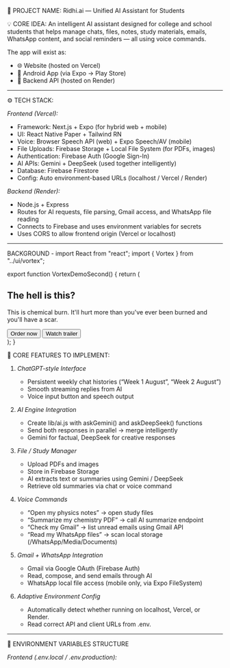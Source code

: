 🧠 PROJECT NAME:
Ridhi.ai — Unified AI Assistant for Students

💡 CORE IDEA:
An intelligent AI assistant designed for college and school students that helps manage chats, files, notes, study materials, emails, WhatsApp content, and social reminders — all using voice commands.

The app will exist as:
- 🌐 Website (hosted on Vercel)
- 📱 Android App (via Expo → Play Store)
- 🧩 Backend API (hosted on Render)

---

⚙ TECH STACK:

*Frontend (Vercel):*
- Framework: Next.js + Expo (for hybrid web + mobile)
- UI: React Native Paper + Tailwind RN
- Voice: Browser Speech API (web) + Expo Speech/AV (mobile)
- File Uploads: Firebase Storage + Local File System (for PDFs, images)
- Authentication: Firebase Auth (Google Sign-In)
- AI APIs: Gemini + DeepSeek (used together intelligently)
- Database: Firebase Firestore
- Config: Auto environment-based URLs (localhost / Vercel / Render)

*Backend (Render):*
- Node.js + Express
- Routes for AI requests, file parsing, Gmail access, and WhatsApp file reading
- Connects to Firebase and uses environment variables for secrets
- Uses CORS to allow frontend origin (Vercel or localhost)

---

BACKGROUND -
import React from "react";
import { Vortex } from "../ui/vortex";

export function VortexDemoSecond() {
  return (
    <div
      className="w-[calc(100%-4rem)] mx-auto rounded-md  h-screen overflow-hidden">
      <Vortex
        backgroundColor="black"
        rangeY={800}
        particleCount={500}
        baseHue={120}
        className="flex items-center flex-col justify-center px-2 md:px-10  py-4 w-full h-full">
        <h2 className="text-white text-2xl md:text-6xl font-bold text-center">
          The hell is this?
        </h2>
        <p className="text-white text-sm md:text-2xl max-w-xl mt-6 text-center">
          This is chemical burn. It&apos;ll hurt more than you&apos;ve ever been
          burned and you&apos;ll have a scar.
        </p>
        <div className="flex flex-col sm:flex-row items-center gap-4 mt-6">
          <button
            className="px-4 py-2 bg-blue-600 hover:bg-blue-700 transition duration-200 rounded-lg text-white shadow-[0px_2px_0px_0px_#FFFFFF40_inset]">
            Order now
          </button>
          <button className="px-4 py-2  text-white ">Watch trailer</button>
        </div>
      </Vortex>
    </div>
  );
}


🧩 CORE FEATURES TO IMPLEMENT:

1. *ChatGPT-style Interface*
   - Persistent weekly chat histories (“Week 1 August”, “Week 2 August”)
   - Smooth streaming replies from AI
   - Voice input button and speech output

2. *AI Engine Integration*
   - Create lib/ai.js with askGemini() and askDeepSeek() functions
   - Send both responses in parallel → merge intelligently
   - Gemini for factual, DeepSeek for creative responses

3. *File / Study Manager*
   - Upload PDFs and images
   - Store in Firebase Storage
   - AI extracts text or summaries using Gemini / DeepSeek
   - Retrieve old summaries via chat or voice command

4. *Voice Commands*
   - “Open my physics notes” → open study files
   - “Summarize my chemistry PDF” → call AI summarize endpoint
   - “Check my Gmail” → list unread emails using Gmail API
   - “Read my WhatsApp files” → scan local storage (/WhatsApp/Media/Documents)

5. *Gmail + WhatsApp Integration*
   - Gmail via Google OAuth (Firebase Auth)
   - Read, compose, and send emails through AI
   - WhatsApp local file access (mobile only, via Expo FileSystem)

6. *Adaptive Environment Config*
   - Automatically detect whether running on localhost, Vercel, or Render.
   - Read correct API and client URLs from .env.

---

🔐 ENVIRONMENT VARIABLES STRUCTURE

*Frontend (.env.local / .env.production):*
